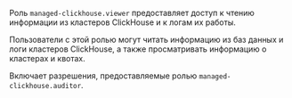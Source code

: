 Роль `managed-clickhouse.viewer` предоставляет доступ к чтению информации из кластеров ClickHouse и к логам их работы.

Пользователи с этой ролью могут читать информацию из баз данных и логи кластеров ClickHouse, а также просматривать информацию о кластерах и квотах.

Включает разрешения, предоставляемые ролью `managed-clickhouse.auditor`.